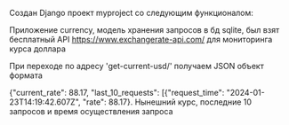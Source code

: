 Создан Django проект myproject со следующим функционалом: 

Приложение currency, модель хранения запросов в бд sqlite, был взят бесплатный API https://www.exchangerate-api.com/ для мониторинга курса доллара

При переходе по адресу 'get-current-usd/' получаем JSON объект формата

{"current_rate": 88.17, "last_10_requests": [{"request_time": "2024-01-23T14:19:42.607Z", "rate": 88.17}. Нынешний курс, последние 10 запросов и время осуществления запроса

